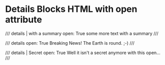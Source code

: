 # Details Blocks HTML with open attribute

/// details | with a summary
    open: True
some more text with a summary
///

/// details
    open: True
Breaking News! The Earth is round. ;-)
///

<!--- since open is a boolean, with it present at all the details block is open! --->
/// details | Secret
    open: True
Well it isn't a secret anymore with this open...
///

